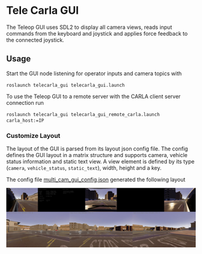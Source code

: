 # Tele Carla GUI

The Teleop GUI uses SDL2 to display all camera views, reads input commands from the keyboard and joystick and applies force feedback to the connected joystick.

## Usage

Start the GUI node listening for operator inputs and camera topics with

```shell
roslaunch telecarla_gui telecarla_gui.launch
```

To use the Teleop GUI to a remote server with the CARLA client server connection run

```shell
roslaunch telecarla_gui telecarla_gui_remote_carla.launch carla_host:=IP
```

### Customize Layout

The layout of the GUI is parsed from its layout json config file. The config defines the GUI layout in a matrix structure and supports camera, vehicle status information and static text view. A view element is defined by its type (`camera`, `vehicle_status`, `static_text`), width, height and a key.

The config file [multi_cam_gui_config.json](config/multi_cam_gui_config.json) generated the following layout

![GUI](../doc/gui.jpg "Multi View GUI")
